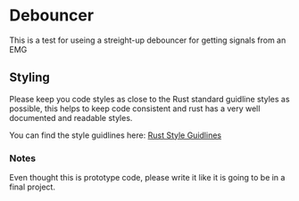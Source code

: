 # Debouncer

This is a test for useing a streight-up debouncer for getting signals from an EMG

## Styling

Please keep you code styles as close to the Rust standard guidline styles as possible, this helps to keep code consistent and rust has a very well documented and readable styles.

You can find the style guidlines here: [Rust Style Guidlines](https://doc.rust-lang.org/nightly/style-guide/)

### Notes

Even thought this is prototype code, please write it like it is going to be in a final project.
